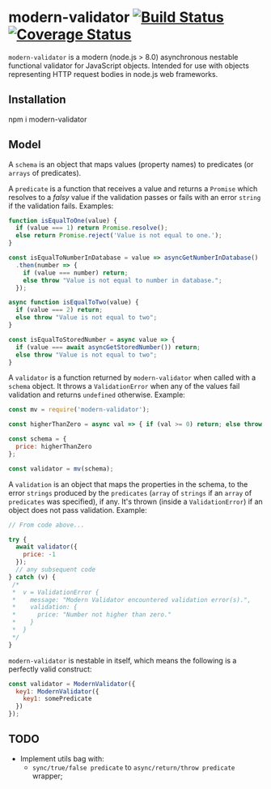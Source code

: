 # modern-validator [![Build Status](https://travis-ci.org/tomaspinho/modern-validator.svg?branch=master)](https://travis-ci.org/tomaspinho/modern-validator) [![Coverage Status](https://coveralls.io/repos/github/tomaspinho/modern-validator/badge.svg?branch=master)](https://coveralls.io/github/tomaspinho/modern-validator?branch=master)

`modern-validator` is a modern (node.js > 8.0) asynchronous nestable functional validator for JavaScript objects. Intended for use with objects representing HTTP request bodies in node.js web frameworks.

## Installation

  npm i modern-validator

## Model

A `schema` is an object that maps values (property names) to predicates (or `arrays` of predicates).

A `predicate` is a function that receives a value and returns a `Promise` which resolves to a _falsy_ value if the validation passes or fails with an error `string` if the validation fails. Examples:

```javascript
function isEqualToOne(value) {
  if (value === 1) return Promise.resolve();
  else return Promise.reject('Value is not equal to one.');
}

const isEqualToNumberInDatabase = value => asyncGetNumberInDatabase()
  .then(number => {
    if (value === number) return;
    else throw "Value is not equal to number in database.";
  });

async function isEqualToTwo(value) {
  if (value === 2) return;
  else throw "Value is not equal to two";
}

const isEqualToStoredNumber = async value => {
  if (value === await asyncGetStoredNumber()) return;
  else throw "Value is not equal to two";
}
```

A `validator` is a function returned by `modern-validator` when called with a `schema` object. It throws a `ValidationError` when any of the values fail validation and returns `undefined` otherwise. Example:

```javascript
const mv = require('modern-validator');

const higherThanZero = async val => { if (val >= 0) return; else throw "Number not higher than zero."; }

const schema = {
  price: higherThanZero
};

const validator = mv(schema);

```

A `validation` is an object that maps the properties in the schema, to the error `strings` produced by the `predicates` (`array` of `strings` if an `array` of `predicates` was specified), if any. It's thrown (inside a `ValidationError`) if an object does not pass validation. Example:

```javascript
// From code above...

try {
  await validator({
    price: -1
  });
  // any subsequent code
} catch (v) {
 /*
 *  v = ValidationError {
 *    message: "Modern Validator encountered validation error(s).",
 *    validation: {
 *      price: "Number not higher than zero."
 *    }
 *  }
 */
}
```

`modern-validator` is nestable in itself, which means the following is a perfectly valid construct:

```javascript
const validator = ModernValidator({
  key1: ModernValidator({
    key1: somePredicate
  })
});
```

## TODO

- Implement utils bag with:
  - `sync/true/false predicate` to `async/return/throw predicate` wrapper;

